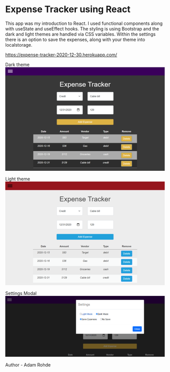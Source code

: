 # Expense Tracker using React

This app was my introduction to React.  I used functional components along with useState and useEffect hooks.  The styling is using Bootstrap and the dark and light themes are handled via CSS variables.  Within the settings there is an option to save the expenses, along with your theme into localstorage.  

https://expense-tracker-2020-12-30.herokuapp.com/

Dark theme
![alt text](https://github.com/adamRohde/expense-tracker/blob/main/expense-tracker-dark.png)

Light theme
![alt text](https://github.com/adamRohde/expense-tracker/blob/main/expense-tracker-light.png)

Settings Modal
![alt text](https://github.com/adamRohde/expense-tracker/blob/main/settings.png)


Author - Adam Rohde
